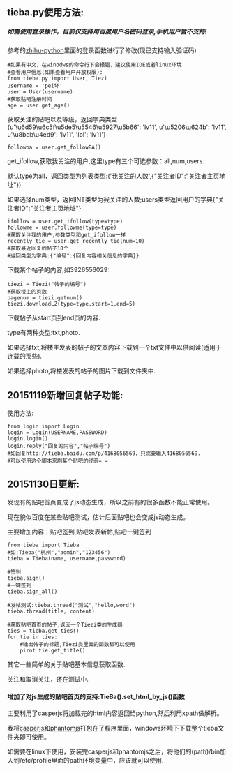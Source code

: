 ## tieba.py使用方法:
##### 如需使用登录操作，目前仅支持用百度用户名密码登录,手机用户暂不支持!

参考的[zhihu-python](https://github.com/egrcc/zhihu-python/blob/master/auth.py)里面的登录函数进行了修改(现已支持输入验证码)

    #如果有中文，在winodws的命令行下会报错，建议使用IDE或者linux环境
    #查看用户信息(如果查看用户开放权限):
    from tieba.py import User, Tiezi
    username = 'pei坏'
    user = User(username)
    #获取贴吧注册时间
    age = user.get_age()
获取关注的贴吧以及等级，返回字典类型
{u'\u6d59\u6c5f\u5de5\u5546\u5927\u5b66': 'lv11', u'\u5206\u624b': 'lv11', u'\u8bdb\u4ed9': 'lv11', 'lol': 'lv11'}

    followba = user.get_followBA()

get_ifollow,获取我关注的用户,这里type有三个可选参数：all,num,users.

默认type为all，返回类型为列表类型:('我关注的人数',{"关注者ID":"关注者主页地址"})

如果选择num类型，返回INT类型为我关注的人数;users类型返回用户的字典{"关注者ID":"关注者主页地址"}

    ifollow = user.get_ifollow(type=type)
    followme = user.followme(type=type)
    #获取关注我的用户,参数类型和get_ifollow一样
    recently_tie = user.get_recently_tie(num=10)
    #获取最近回复的帖子10个
    #返回类型为字典:{"编号":{回复内容相关信息的字典}}

下载某个帖子的内容,如3926556029:

    tiezi = Tiezi("帖子的编号")
    #获取楼主的页数
    pagenum = tiezi.getnum()
    tiezi.downloadLZ(type=type,start=1,end=5)

下载帖子从start页到end页的内容.

type有两种类型:txt,photo.

如果选择txt,将楼主发表的帖子的文本内容下载到一个txt文件中以供阅读(适用于连载的那些).

如果选择photo,将楼发表的帖子的图片下载到文件夹中.


## 20151119新增回复帖子功能:

使用方法:

    from login import Login
    login = Login(USERNAME,PASSWORD)
    login.login()
    login.reply("回复的内容","帖子编号")
    #如回复http://tieba.baidu.com/p/4168056569，只需要输入4168056569.
    #可以使用这个脚本来刷某个贴吧的经验= =

## 20151130日更新:

发现有的贴吧首页变成了js动态生成，所以之前有的很多函数不能正常使用。

现在貌似百度在某些贴吧测试，估计后面贴吧也会变成js动态生成。

主要增加内容：贴吧签到,贴吧发表新帖,贴吧一键签到

    from tieba import Tieba
    #如:Tieba("杭州","admin","123456")
    tieba = Tieba(name, username,password)
    
    #签到
    tieba.sign()
    #一键签到
    tieba.sign_all()
    
    #发帖测试:tieba.thread("测试","hello,word")
    tieba.thread(title, content)
    
    #获取贴吧首页的帖子,返回一个Tiezi类的生成器
    ties = tieba.get_ties()
    for tie in ties:
        #输出帖子的标题,Tiezi类里面的函数都可以使用
        pirnt tie.get_title()

其它一些简单的关于贴吧基本信息获取函数.

关注和取消关注，还在测试中.

#### 增加了对js生成的贴吧首页的支持:TieBa().set_html_by_js()函数

主要利用了casperjs将加载完的html内容返回给python,然后利用xpath做解析。

我将[casperjs](http://docs.casperjs.org/en/latest/index.html)和[phantomjs](http://phantomjs.org/)打包在了程序里面，windows环境下下载整个tieba文件夹即可使用。

如需要在linux下使用，安装完casperjs和phantomjs之后，将他们的(path)/bin加入到/etc/profile里面的path环境变量中，应该就可以使用.
